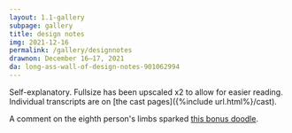```yaml
---
layout: 1.1-gallery
subpage: gallery
title: design notes
img: 2021-12-16
permalink: /gallery/designnotes
drawnon: December 16–17, 2021
da: long-ass-wall-of-design-notes-901062994
---
```

Self-explanatory. Fullsize has been upscaled x2 to allow for easier reading. Individual transcripts are on [the cast pages]({%include url.html%}/cast).

A comment on the eighth person's limbs sparked <a href="https://sta.sh/0kl6d7zlxcb" target="_blank">this bonus doodle</a>.